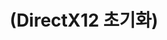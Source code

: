 ---
layout: default
title: "(DirectX12 초기화)"
parent: "(Graphics 😎)"
has_children: true
nav_order: 1
---